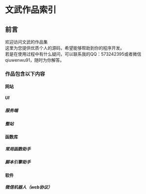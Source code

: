 文武作品索引
====
  
前言
-------
欢迎访问文武的作品集  
这里为您提供优质个人的源码，希望能够帮助到你的程序开发。  
若是在使用过程中有什么疑问，可以联系我的QQ：573242395或者微信qiuwenwu91，随时为你解答。  


### 作品包含以下内容  
#### 网站  
##### UI  
##### 服务端  
##### 整站  
#### 函数库  
##### 常用函数助手  
##### 脚本引擎助手  
#### 软件  
##### 微信机器人（web协议）  
